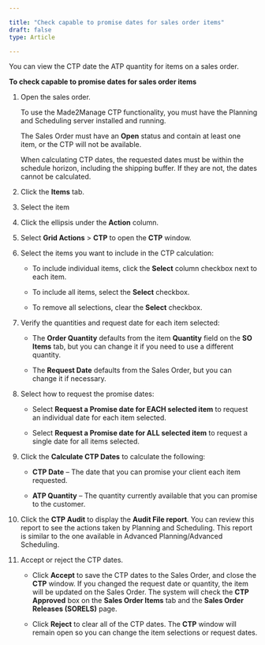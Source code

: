 ```yaml
---

title: "Check capable to promise dates for sales order items"
draft: false
type: Article

---
```


You can view the CTP date the ATP quantity for items on a sales order.

**To check capable to promise dates for sales order items**

1. Open the sales order.

    To use the Made2Manage CTP functionality, you must have the Planning and Scheduling server installed and running.

    The Sales Order must have an **Open** status and contain at least one item, or the CTP will not be available.

    When calculating CTP dates, the requested dates must be within the schedule horizon, including the shipping buffer. If they are not, the dates cannot be calculated.

2. Click the **Items** tab.

3. Select the item

4. Click the ellipsis under the **Action** column.

5. Select **Grid Actions** > **CTP** to open the **CTP** window.

6. Select the items you want to include in the CTP calculation:

    - To include individual items, click the **Select** column checkbox next to each item.

    - To include all items, select the **Select** checkbox.

    - To remove all selections, clear the **Select** checkbox.

7. Verify the quantities and request date for each item selected:

    - The **Order Quantity** defaults from the item **Quantity** field on the **SO Items** tab, but you can change it if you need to use a different quantity.

    - The **Request Date** defaults from the Sales Order, but you can change it if necessary.

8. Select how to request the promise dates:

    - Select **Request a Promise date for EACH selected item** to request an individual date for each item selected.

    - Select **Request a Promise date for ALL selected item** to request a single date for all items selected.

9. Click the **Calculate CTP Dates** to calculate the following:

    - **CTP Date** – The date that you can promise your client each item requested.

    - **ATP Quantity** – The quantity currently available that you can promise to the customer.

10. Click the **CTP Audit** to display the **Audit File report**. You can review this report to see the actions taken by Planning and Scheduling. This report is similar to the one available in Advanced Planning/Advanced Scheduling.

11. Accept or reject the CTP dates.

    - Click **Accept** to save the CTP dates to the Sales Order, and close the **CTP** window. If you changed the request date or quantity, the item will be updated on the Sales Order. The system will check the **CTP Approved** box on the **Sales Order Items** tab and the **Sales Order Releases (SORELS)** page.

    - Click **Reject** to clear all of the CTP dates. The **CTP** window will remain open so you can change the item selections or request dates.

​